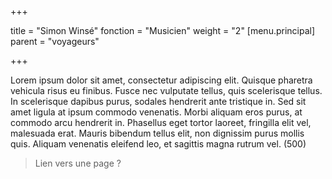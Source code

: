 +++

title = "Simon Winsé"
fonction = "Musicien"
weight = "2"
[menu.principal]
parent = "voyageurs"

+++

Lorem ipsum dolor sit amet, consectetur adipiscing elit. Quisque pharetra vehicula risus eu finibus. Fusce nec vulputate tellus, quis scelerisque tellus. In scelerisque dapibus purus, sodales hendrerit ante tristique in. Sed sit amet ligula at ipsum commodo venenatis. Morbi aliquam eros purus, at commodo arcu hendrerit in. Phasellus eget tortor laoreet, fringilla elit vel, malesuada erat. Mauris bibendum tellus elit, non dignissim purus mollis quis. Aliquam venenatis eleifend leo, et sagittis magna rutrum vel. (500)

> Lien vers une page ?